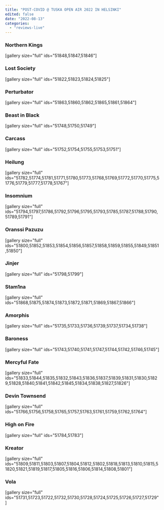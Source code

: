 ```yaml
---
title: "POST-COVID @ TUSKA OPEN AIR 2022 IN HELSINKI"
edited: false
date: "2022-08-13"
categories:
  - "reviews-live"
---
```


### Northern Kings

\[gallery size="full" ids="51848,51847,51846"\]

### Lost Society

\[gallery size="full" ids="51822,51823,51824,51825"\]

### Perturbator

\[gallery size="full" ids="51863,51860,51862,51865,51861,51864"\]

### Beast in Black

\[gallery size="full" ids="51748,51750,51749"\]

### Carcass

\[gallery size="full" ids="51752,51754,51755,51753,51751"\]

### Heilung

\[gallery size="full" ids="51782,51774,51781,51771,51780,51773,51768,51769,51772,51770,51775,51776,51779,51777,51778,51767"\]

### Insomnium

\[gallery size="full" ids="51794,51797,51786,51792,51796,51795,51793,51785,51787,51788,51790,51789,51791"\]

### Oranssi Pazuzu

\[gallery size="full" ids="51800,51852,51853,51854,51856,51857,51858,51859,51855,51849,51851,51850"\]

### Jinjer

\[gallery size="full" ids="51798,51799"\]

### Stam1na

\[gallery size="full" ids="51868,51875,51874,51873,51872,51871,51869,51867,51866"\]

### Amorphis

\[gallery size="full" ids="51735,51733,51736,51739,51737,51734,51738"\]

### Baroness

\[gallery size="full" ids="51743,51740,51741,51747,51744,51742,51746,51745"\]

### Mercyful Fate

\[gallery size="full" ids="51833,51844,51835,51832,51843,51836,51837,51839,51831,51830,51829,51828,51840,51841,51842,51845,51834,51838,51827,51826"\]

### Devin Townsend

\[gallery size="full" ids="51766,51756,51758,51765,51757,51763,51761,51759,51762,51764"\]

### High on Fire

\[gallery size="full" ids="51784,51783"\]

### Kreator

\[gallery size="full" ids="51809,51811,51803,51807,51804,51812,51802,51818,51813,51810,51815,51820,51821,51819,51817,51805,51816,51806,51814,51808,51801"\]

### Vola

\[gallery size="full" ids="51731,51723,51722,51732,51730,51728,51724,51725,51726,51727,51729"\]
